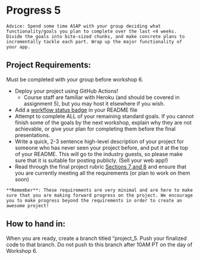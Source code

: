 # Progress 5

```{tip}
Advice: Spend some time ASAP with your group deciding what functionality/goals you plan to complete over the last <4 weeks. Divide the goals into bite-sized chunks, and make concrete plans to incrementally tackle each part. Wrap up the major functionality of your app.
```

## Project Requirements:

Must be completed with your group before workshop 6.

- Deploy your project using GitHub Actions! 
    - Course staff are familiar with Heroku (and should be covered in assignment 5), but you may host it elsewhere if you wish.
- Add a [workflow status badge](https://docs.github.com/en/actions/monitoring-and-troubleshooting-workflows/adding-a-workflow-status-badge) in your README file
- Attempt to complete ALL of your remaining standard goals. If you cannot finish some of the goals by the next workshop, explain why they are not achievable, or give your plan for completing them before the final presentations.
- Write a quick, 2-3 sentence high-level description of your project for someone who has never seen your project before, and put it at the top of your README. This will go to the industry guests, so please make sure that it is suitable for posting publicly. (Sell your web app!)
- Read through the final project rubric [Sections 7 and 8](https://www.students.cs.ubc.ca/~cs-455/2024_S/about/rubrics.html#final-project-presentation) and ensure that you are currently meeting all the requirements (or plan to work on them soon)

```{tip}
**Remember**: These requirements are very minimal and are here to make sure that you are making forward progress on the project. We encourage you to make progress beyond the requirements in order to create an awesome project!
```

## How to hand in:

When you are ready, create a branch titled “project_5. Push your finalized code to that branch. 
Do not push to this branch after 10AM PT on the day of Workshop 6.
